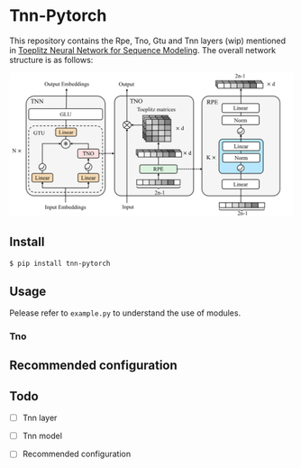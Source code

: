# Tnn-Pytorch
This repository contains the Rpe, Tno, Gtu and Tnn layers (wip) mentioned in [Toeplitz Neural Network for Sequence Modeling](https://openreview.net/forum?id=IxmWsm4xrua). The overall network structure is as follows:

![](./network.png)



## Install

```
$ pip install tnn-pytorch
```



## Usage

Pelease refer to `example.py` to understand the use of modules.

### Tno



## Recommended configuration



## Todo

- [ ] Tnn layer
- [ ] Tnn model
- [ ] Recommended configuration

